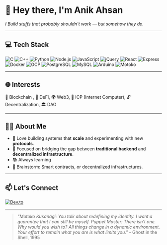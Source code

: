 # 👋 Hey there, I'm **Anik Ahsan**  
_I Build stuffs that probably shouldn't work — but somehow they do._

---

## 💻 Tech Stack

![C](https://img.shields.io/badge/C-00599C?style=flat&logo=c&logoColor=white)
![C++](https://img.shields.io/badge/C++-00599C?style=flat&logo=c%2B%2B&logoColor=white)
![Python](https://img.shields.io/badge/Python-3776AB?style=flat&logo=python&logoColor=white)
![Node.js](https://img.shields.io/badge/Node.js-339933?style=flat&logo=node.js&logoColor=white)
![JavaScript](https://img.shields.io/badge/JavaScript-F7DF1E?style=flat&logo=javascript&logoColor=black)
![jQuery](https://img.shields.io/badge/jQuery-0769AD?style=flat&logo=jquery&logoColor=white)
![React](https://img.shields.io/badge/React-20232A?style=flat&logo=react&logoColor=61DAFB)
![Express](https://img.shields.io/badge/Express.js-000000?style=flat&logo=express&logoColor=white)
![Docker](https://img.shields.io/badge/Docker-2496ED?style=flat&logo=docker&logoColor=white)
![GCP](https://img.shields.io/badge/Google%20Cloud-4285F4?style=flat&logo=google-cloud&logoColor=white)
![PostgreSQL](https://img.shields.io/badge/PostgreSQL-336791?style=flat&logo=postgresql&logoColor=white)
![MySQL](https://img.shields.io/badge/MySQL-4479A1?style=flat&logo=mysql&logoColor=white)
![Arduino](https://img.shields.io/badge/Arduino-00979D?style=flat&logo=arduino&logoColor=white)
![Motoko](https://img.shields.io/badge/Motoko-293133?style=flat&logo=internet-computer&logoColor=white)

---

## 🌐 Interests

🔗 Blockchain , 🏦 DeFi, 🌍 Web3, 🧠 ICP (Internet Computer), 🔓 Decentralization, 🏛️ DAO

---

## 🙋🏼 About Me

- 🔭 Love building systems that **scale** and experimenting with new **protocols**.
- 🌉 Focused on bridging the gap between **traditional backend** and **decentralized infrastructure**.
- 📚 Always learning
- 💬 Brainstorm: Smart contracts, or decentralized infrastructures.

---

## 📫 Let's Connect

[![Dev.to](https://img.shields.io/badge/Dev.to-000000?style=flat&logo=dev.to&logoColor=white)](https://dev.to/ahsan2014s)

---

> _"Motoko Kusanagi: You talk about redefining my identity. I want a guarantee that I can still be myself.
Puppet Master: There isn't one. Why would you wish to? All things change in a dynamic environment. Your effort to remain what you are is what limits you."_
                                                   \- Ghost in the Shell, 1995
> 

